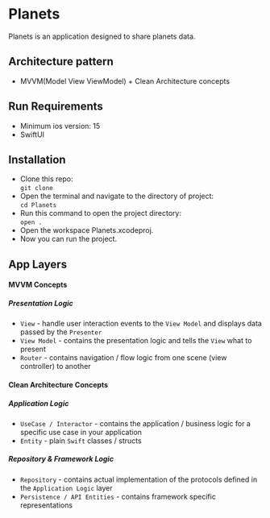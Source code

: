 # Planets
Planets is an application designed to share planets data.

## Architecture pattern
* MVVM(Model View ViewModel) + Clean Architecture concepts

## Run Requirements
* Minimum ios version: 15
* SwiftUI

## Installation 
* Clone this repo: <br/>
           `git clone `
* Open the terminal and navigate to the directory of project:  <br/>
           `cd Planets`
* Run this command to open the project directory: <br/>
          `open .`
* Open the workspace Planets.xcodeproj.
* Now you can run the project.








## App Layers

#### MVVM Concepts
##### Presentation Logic
* `View` - handle user interaction events to the `View Model` and displays data passed by the `Presenter`
* `View Model` - contains the presentation logic and tells the `View` what to present
* `Router` - contains navigation / flow logic from one scene (view controller) to another

#### Clean Architecture Concepts
##### Application Logic

* `UseCase / Interactor` - contains the application / business logic for a specific use case in your application
* `Entity` - plain `Swift` classes / structs

##### Repository & Framework Logic

* `Repository` - contains actual implementation of the protocols defined in the `Application Logic` layer
* `Persistence / API Entities` - contains framework specific representations

